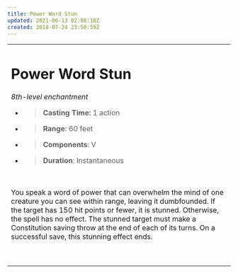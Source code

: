 ```yaml
---
title: Power Word Stun
updated: 2021-06-13 02:08:18Z
created: 2018-07-24 23:50:59Z
---
```


<table><tbody><tr class="odd"><td><h1 id="power-word-stun"><strong>Power Word Stun</strong></h1><p><em>8th-level enchantment</em></p><ul><li><blockquote><p><strong>Casting Time:</strong> 1 action</p></blockquote></li><li><blockquote><p><strong>Range</strong>: 60 feet</p></blockquote></li><li><blockquote><p><strong>Components</strong>: V</p></blockquote></li><li><blockquote><p><strong>Duration</strong>: Instantaneous</p></blockquote></li></ul><p> </p><p>You speak a word of power that can overwhelm the mind of one creature you can see within range, leaving it dumbfounded. If the target has 150 hit points or fewer, it is stunned. Otherwise, the spell has no effect. The stunned target must make a Constitution saving throw at the end of each of its turns. On a successful save, this stunning effect ends.</p><p> </p></td></tr></tbody></table>